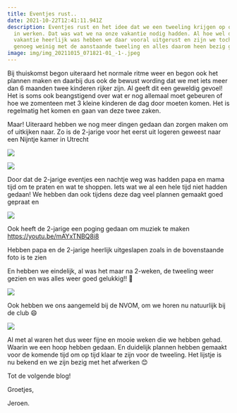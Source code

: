 ```yaml
---
title: Eventjes rust..
date: 2021-10-22T12:41:11.941Z
description: Eventjes rust en het idee dat we een tweeling krijgen op ons laten
  in werken. Dat was wat we na onze vakantie nodig hadden. Al hoe wel de
  vakantie heerlijk was hebben we daar vooral uitgerust en zijn we toch vreemd
  genoeg weinig met de aanstaande tweeling en alles daarom heen bezig geweest.
image: img/img_20211015_071821-01_-1-.jpeg
---
```

Bij thuiskomst begon uiteraard het normale ritme weer en begon ook het plannen maken en daarbij dus ook de bewust wording dat we met iets meer dan 6 maanden twee kinderen rijker zijn. Al geeft dit een geweldig gevoel! Het is soms ook beangstigend over wat er nog allemaal moet gebeuren of hoe we zomenteen met 3 kleine kinderen de dag door moeten komen. Het is regelmatig het komen en gaan van deze twee zaken.

Maar! Uiteraard hebben we nog meer dingen gedaan dan zorgen maken om of uitkijken naar. Zo is de 2-jarige voor het eerst uit logeren geweest naar een Nijntje kamer in Utrecht

![](img/img-20211010-wa0031.jpg)

![](img/img-20211010-wa0030.jpg)

Door dat de 2-jarige eventjes een nachtje weg was hadden papa en mama tijd om te praten en wat te shoppen. Iets wat we al een hele tijd niet hadden gedaan! We hebben dan ook tijdens deze dag veel plannen gemaakt goed gepraat en

![](img/img_20211009_174945-1-.jpg)

Ook heeft de 2-jarige een poging gedaan om muziek te maken\
<https://youtu.be/mAYxTNBQ8i8>

Hebben papa en de 2-jarige heerlijk uitgeslapen zoals in de bovenstaande foto is te zien

En hebben we eindelijk, al was het maar na 2-weken, de tweeling weer gezien en was alles weer goed gelukkig!! 🥰

![](img/screenshot-2022-01-21-144725.png)

Ook hebben we ons aangemeld bij de NVOM, om we horen nu natuurlijk bij de club 😄

![](img/img_20211014_170433.jpg)

Al met al waren het dus weer fijne en mooie weken die we hebben gehad. Waarin we een hoop hebben gedaan. En duidelijk plannen hebben gemaakt voor de komende tijd om op tijd klaar te zijn voor de tweeling. Het lijstje is nu bekend en we zijn bezig met het afwerken 😊

Tot de volgende blog!

Groetjes,

Jeroen.
